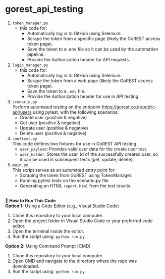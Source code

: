 # gorest_api_testing

1. `token_manager.py`
   - this code for:
     - Automatically log in to GitHub using Selenium.
     - Scrape the token from a specific page (likely the GoREST access token page).
     - Save the token to a .env file so it can be used by the automation pipeline.
     - Provide the Authorization header for API requests.
2. `login_manager.py`
   - this code for:
     - Automatically log in to GitHub using Selenium.
     - Scrape the token from a web page (likely the GoREST access token page).
     - Save the token to a `.env` file.
     - Provide the Authorization header for use in API testing.
3. `scenario.py`<br>
   Perform automated testing on the endpoint https://gorest.co.in/public-api/users using pytest, with the following scenarios:
   - Create user (positive & negative)
   - Get user (positive & negative)
   - Update user (positive & negative)
   - Delete user (positive & negative)
4. `conftest.py`<br>
   This code defines two fixtures for use in GoREST API testing:
     - `user_payload`: Provides valid user data for the create user test.
     - `user_holder`: Stores the user_id of the successfully created user, so it can be used in subsequent tests (get, update, delete).
6. `main.py`<br>
   This script serves as an automated entry point for:
   - Scraping the token from GoREST using TokenManager.
   - Running pytest tests on the scenario.py file.
   - Generating an HTML `report.html` from the test results.


<br>🔧 **How to Run This Code** <br>
**Option 1:** Using a Code Editor (e.g., Visual Studio Code)
1. Clone this repository to your local computer.
2. Open the project folder in Visual Studio Code or your preferred code editor.
3. Open the terminal inside the editor.
4. Run the script using:
   `python run.py`
   
**Option 2:** Using Command Prompt (CMD)
1. Clone this repository to your local computer.
2. Open CMD and navigate to the directory where the repo was downloaded.
3. Run the script using:
   `python run.py`
